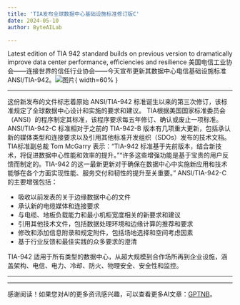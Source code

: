 ```yaml
---
title: 'TIA发布全球数据中心基础设施标准修订版C'
date: 2024-05-10
author: ByteAILab

---
```


Latest edition of TIA 942 standard builds on previous version to dramatically improve data center performance, efficiencies and resilience
美国电信工业协会——连接世界的信任行业协会——今天宣布更新其数据中心电信基础设施标准 ANSI/TIA-942。![图片](https://ai-techpark.com/wp-content/uploads/2024/05/TIA-Unveils-960x540.jpg){ width=60% }

---
这份新发布的文件标志着原始 ANSI/TIA-942 标准诞生以来的第三次修订，该标准规定了全球数据中心设计和实施的要求和建议。
TIA根据美国国家标准委员会（ANSI）的程序制定其标准，该程序要求每五年修订、确认或废止一项标准。ANSI/TIA-942-C 标准相对于之前的 TIA-942-B 版本有几项重大更新，包括承认新的媒体类型和连接要求以及引用其他标准开发组织（SDOs）发布的技术文档。
TIA标准副总裁 Tom McGarry 表示：“TIA-942 标准基于先前版本，结合新技术，将促进数据中心性能和效率的提升。”“许多这些增强功能是基于宝贵的用户反馈而制定的。TIA-942 的这一最新更新对于确保在数据中心中实施新应用和技术能够在各个方面实现性能、服务交付和韧性的提升至关重要。”
ANSI/TIA-942-C 的主要增强包括：
- 吸收以前发表的关于边缘数据中心的文件
- 承认新的电缆媒体和连接要求
- 与电缆、地板负载能力和最小机柜宽度相关的新要求和建议
- 引用其他技术文件，包括数据处理环境和边缘计算的推荐和要求
- 修改和添加信息附录和规定附件，包括场地选择和空间考虑因素
- 基于行业反馈和最佳实践的众多要求的澄清

TIA-942 适用于所有类型的数据中心，从超大规模到合作场所再到企业设施，涵盖架构、电信、电力、冷却、防火、物理安全、安全性和监控。


---
---
感谢阅读！如果您对AI的更多资讯感兴趣，可以查看更多AI文章：[GPTNB](https://gptnb.com)。